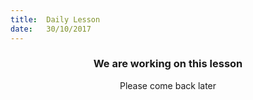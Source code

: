 ```yaml
---
title:  Daily Lesson
date:   30/10/2017
---
```


### <center>We are working on this lesson</center>
<center>Please come back later</center>